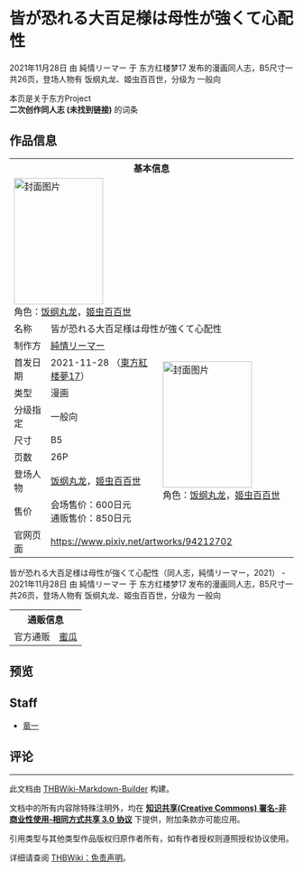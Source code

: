 # 皆が恐れる大百足様は母性が強くて心配性

<!-- source html: G:\repos\THBWiki-Markdown-Builder\THBWikiMarkdown\Temp\main\a\af\ns0%3A%E7%9A%86%E3%81%8C%E6%81%90%E3%82%8C%E3%82%8B%E5%A4%A7%E7%99%BE%E8%B6%B3%E6%A7%98%E3%81%AF%E6%AF%8D%E6%80%A7%E3%81%8C%E5%BC%B7%E3%81%8F%E3%81%A6%E5%BF%83%E9%85%8D%E6%80%A7.html -->

2021年11月28日 由 純情リーマー 于 东方红楼梦17 发布的漫画同人志，B5尺寸一共26页，登场人物有 饭纲丸龙、姬虫百百世，分级为 一般向

本页是关于东方Project  
 **二次创作同人志 (未找到链接)** 的词条
## 作品信息

<table><tbody><tr><th colspan="3">基本信息</th></tr><tr><td class="cover-artwork-mobile" colspan="2"><a href="./文件-皆が恐れる大百足様は母性が強くて心配性封面.jpg.md" class="image" title="封面图片"><img alt="封面图片" src="https://upload.thwiki.cc/thumb/6/64/%E7%9A%86%E3%81%8C%E6%81%90%E3%82%8C%E3%82%8B%E5%A4%A7%E7%99%BE%E8%B6%B3%E6%A7%98%E3%81%AF%E6%AF%8D%E6%80%A7%E3%81%8C%E5%BC%B7%E3%81%8F%E3%81%A6%E5%BF%83%E9%85%8D%E6%80%A7%E5%B0%81%E9%9D%A2.jpg/158px-%E7%9A%86%E3%81%8C%E6%81%90%E3%82%8C%E3%82%8B%E5%A4%A7%E7%99%BE%E8%B6%B3%E6%A7%98%E3%81%AF%E6%AF%8D%E6%80%A7%E3%81%8C%E5%BC%B7%E3%81%8F%E3%81%A6%E5%BF%83%E9%85%8D%E6%80%A7%E5%B0%81%E9%9D%A2.jpg" decoding="async" loading="lazy" width="158" height="224" srcset="https://upload.thwiki.cc/thumb/6/64/%E7%9A%86%E3%81%8C%E6%81%90%E3%82%8C%E3%82%8B%E5%A4%A7%E7%99%BE%E8%B6%B3%E6%A7%98%E3%81%AF%E6%AF%8D%E6%80%A7%E3%81%8C%E5%BC%B7%E3%81%8F%E3%81%A6%E5%BF%83%E9%85%8D%E6%80%A7%E5%B0%81%E9%9D%A2.jpg/238px-%E7%9A%86%E3%81%8C%E6%81%90%E3%82%8C%E3%82%8B%E5%A4%A7%E7%99%BE%E8%B6%B3%E6%A7%98%E3%81%AF%E6%AF%8D%E6%80%A7%E3%81%8C%E5%BC%B7%E3%81%8F%E3%81%A6%E5%BF%83%E9%85%8D%E6%80%A7%E5%B0%81%E9%9D%A2.jpg 1.5x, https://upload.thwiki.cc/thumb/6/64/%E7%9A%86%E3%81%8C%E6%81%90%E3%82%8C%E3%82%8B%E5%A4%A7%E7%99%BE%E8%B6%B3%E6%A7%98%E3%81%AF%E6%AF%8D%E6%80%A7%E3%81%8C%E5%BC%B7%E3%81%8F%E3%81%A6%E5%BF%83%E9%85%8D%E6%80%A7%E5%B0%81%E9%9D%A2.jpg/317px-%E7%9A%86%E3%81%8C%E6%81%90%E3%82%8C%E3%82%8B%E5%A4%A7%E7%99%BE%E8%B6%B3%E6%A7%98%E3%81%AF%E6%AF%8D%E6%80%A7%E3%81%8C%E5%BC%B7%E3%81%8F%E3%81%A6%E5%BF%83%E9%85%8D%E6%80%A7%E5%B0%81%E9%9D%A2.jpg 2x" data-file-width="637" data-file-height="900"></a><div class="cover-char">角色：<a href="./饭纲丸龙.md" title="饭纲丸龙">饭纲丸龙</a>，<a href="./姬虫百百世.md" title="姬虫百百世">姬虫百百世</a></div></td>
</tr><tr><td class="label">名称</td><td colspan="2"> 皆が恐れる大百足様は母性が強くて心配性 </td></tr><tr><td class="label">制作方</td><td><a href="./純情リーマー.md" title="純情リーマー">純情リーマー</a></td><td class="cover-artwork" rowspan="8" style="min-width:224px;"><a href="./文件-皆が恐れる大百足様は母性が強くて心配性封面.jpg.md" class="image" title="封面图片"><img alt="封面图片" src="https://upload.thwiki.cc/thumb/6/64/%E7%9A%86%E3%81%8C%E6%81%90%E3%82%8C%E3%82%8B%E5%A4%A7%E7%99%BE%E8%B6%B3%E6%A7%98%E3%81%AF%E6%AF%8D%E6%80%A7%E3%81%8C%E5%BC%B7%E3%81%8F%E3%81%A6%E5%BF%83%E9%85%8D%E6%80%A7%E5%B0%81%E9%9D%A2.jpg/158px-%E7%9A%86%E3%81%8C%E6%81%90%E3%82%8C%E3%82%8B%E5%A4%A7%E7%99%BE%E8%B6%B3%E6%A7%98%E3%81%AF%E6%AF%8D%E6%80%A7%E3%81%8C%E5%BC%B7%E3%81%8F%E3%81%A6%E5%BF%83%E9%85%8D%E6%80%A7%E5%B0%81%E9%9D%A2.jpg" decoding="async" loading="lazy" width="158" height="224" srcset="https://upload.thwiki.cc/thumb/6/64/%E7%9A%86%E3%81%8C%E6%81%90%E3%82%8C%E3%82%8B%E5%A4%A7%E7%99%BE%E8%B6%B3%E6%A7%98%E3%81%AF%E6%AF%8D%E6%80%A7%E3%81%8C%E5%BC%B7%E3%81%8F%E3%81%A6%E5%BF%83%E9%85%8D%E6%80%A7%E5%B0%81%E9%9D%A2.jpg/238px-%E7%9A%86%E3%81%8C%E6%81%90%E3%82%8C%E3%82%8B%E5%A4%A7%E7%99%BE%E8%B6%B3%E6%A7%98%E3%81%AF%E6%AF%8D%E6%80%A7%E3%81%8C%E5%BC%B7%E3%81%8F%E3%81%A6%E5%BF%83%E9%85%8D%E6%80%A7%E5%B0%81%E9%9D%A2.jpg 1.5x, https://upload.thwiki.cc/thumb/6/64/%E7%9A%86%E3%81%8C%E6%81%90%E3%82%8C%E3%82%8B%E5%A4%A7%E7%99%BE%E8%B6%B3%E6%A7%98%E3%81%AF%E6%AF%8D%E6%80%A7%E3%81%8C%E5%BC%B7%E3%81%8F%E3%81%A6%E5%BF%83%E9%85%8D%E6%80%A7%E5%B0%81%E9%9D%A2.jpg/317px-%E7%9A%86%E3%81%8C%E6%81%90%E3%82%8C%E3%82%8B%E5%A4%A7%E7%99%BE%E8%B6%B3%E6%A7%98%E3%81%AF%E6%AF%8D%E6%80%A7%E3%81%8C%E5%BC%B7%E3%81%8F%E3%81%A6%E5%BF%83%E9%85%8D%E6%80%A7%E5%B0%81%E9%9D%A2.jpg 2x" data-file-width="637" data-file-height="900"></a><div class="cover-char">角色：<a href="./饭纲丸龙.md" title="饭纲丸龙">饭纲丸龙</a>，<a href="./姬虫百百世.md" title="姬虫百百世">姬虫百百世</a></div></td>
</tr><tr><td class="label">首发日期</td><td>2021-11-28&#160;（<a href="/展会作品列表?e=%E4%B8%9C%E6%96%B9%E7%BA%A2%E6%A5%BC%E6%A2%A6%2317">東方紅楼夢17</a>）</td></tr><tr><td class="label">类型</td><td>漫画</td></tr><tr><td class="label">分级指定</td><td>一般向</td></tr><tr><td class="label">尺寸</td><td>B5</td></tr><tr><td class="label">页数</td><td>26P</td></tr><tr><td class="label">登场人物</td><td><a href="./饭纲丸龙.md" title="饭纲丸龙">饭纲丸龙</a>，<a href="./姬虫百百世.md" title="姬虫百百世">姬虫百百世</a></td></tr><tr><td class="label">售价</td><td>会场售价：600日元<br>通贩售价：850日元</td></tr>
<tr><td class="label">官网页面</td><td colspan="2"><a rel="nofollow" class="external free" href="https://www.pixiv.net/artworks/94212702">https://www.pixiv.net/artworks/94212702</a></td></tr></tbody></table>

皆が恐れる大百足様は母性が強くて心配性（同人志，純情リーマー，2021） - 2021年11月28日 由 純情リーマー 于 东方红楼梦17 发布的漫画同人志，B5尺寸一共26页，登场人物有 饭纲丸龙、姬虫百百世，分级为 一般向

<table><tbody><tr><th colspan="3">通贩信息</th></tr><tr><td class="label">官方通贩</td><td colspan="2"><a rel="nofollow" class="external text" href="https://www.melonbooks.co.jp/detail/detail.php?product_id=1144479">蜜瓜</a></td></tr></tbody></table>


## 预览
## Staff
- [竜一](./竜一.md)

## 评论




---

此文档由 [THBWiki-Markdown-Builder](https://github.com/Delsin-Yu/THBWiki-Markdown-Builder) 构建。

文档中的所有内容除特殊注明外，均在 [**知识共享(Creative Commons) 署名-非商业性使用-相同方式共享 3.0 协议**](https://creativecommons.org/licenses/by-sa/3.0/deed.zh-hans) 下提供，附加条款亦可能应用。

引用类型与其他类型作品版权归原作者所有，如有作者授权则遵照授权协议使用。

详细请查阅 [THBWiki：免责声明](https://thbwiki.cc/THBWiki:%E5%85%8D%E8%B4%A3%E5%A3%B0%E6%98%8E)。

